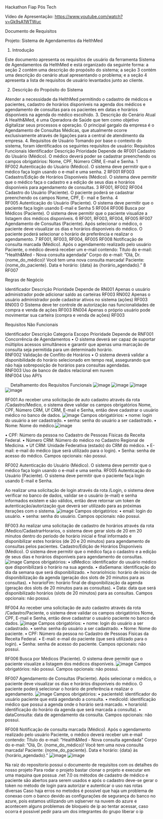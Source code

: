 Hackathon Fiap Pós Tech

Vídeo de Apresentação: https://www.youtube.com/watch?v=Gk9sA1WTWuc

Documento de Requisitos


Projeto: Sistema de Agendamentos da HelthMed
			
			
			

1. Introdução

Este documento apresenta os requisitos de usuário da ferramenta Sistema de Agendamentos da HelthMed e está organizado da seguinte forma: a seção 2 contém uma descrição do propósito do sistema; a seção 3 contém uma descrição do cenário atual apresentando o problema; e a seção 4 apresenta a lista de requisitos de usuário levantados junto ao cliente.

2. Descrição do Propósito do Sistema

Atender a necessidade da HelthMed permitindo o cadastro de médicos e pacientes, cadastro de horários disponíveis na agenda dos médicos e agendamento de consultas para os pacientes em datas e horários disponíveis na agenda do médico escolhido.
3. Descrição do Cenário Atual
A Health&Med, é uma Operadora de Saúde que tem como objetivo digitalizar seus processos e operação. O principal gargalo da empresa é o Agendamento de Consultas Médicas, que atualmente ocorre exclusivamente através de ligações para a central de atendimento da empresa. 
4. Requisitos de Usuário
Tomando por base o contexto do sistema, foram identificados os seguintes requisitos de usuário: 
Requisitos Funcionais
Identificador	Descrição	Prioridade	Depende de
RF001	Cadastro do Usuário (Médico). O médico deverá poder se cadastrar preenchendo os campos obrigatórios: Nome, CPF, Número CRM, E-mail e Senha.	1	
RF002	Autenticação do Usuário (Médico). O sistema deve permitir que o médico faça login usando o e-mail e uma senha.	2	RF001
RF003	Cadastro/Edição de Horários Disponíveis (Médico). O sistema deve permitir que o médico faça o cadastro e a edição de seus dias e horários disponíveis para agendamento de consultas.	3	 RF001, RF002
RF004	Cadastro do Usuário (Paciente). O paciente poderá se cadastrar preenchendo os campos Nome, CPF, E- mail e Senha.	4	
RF005	Autenticação do Usuário (Paciente). O sistema deve permitir que o paciente faça login usando E-mail e Senha	5	RF004
RF006	Busca por Médicos (Paciente). O sistema deve permitir que o paciente visualize a listagem dos médicos disponíveis.	6	RF001, RF003, RF004, RF005
RF007	Agendamento de Consultas (Paciente). Após selecionar o médico, o paciente deve visualizar os dias e horários disponíveis do médico. O paciente poderá selecionar o horário de preferência e realizar o agendamento.	7	RF001, RF003, RF004, RF005
RF008	Notificação de consulta marcada (Médico). Após o agendamento realizado pelo usuário Paciente, o médico deverá receber um e-mail contendo:
Título do e-mail: ˮHealth&Med - Nova consulta agendadaˮ 
Corpo do e-mail: ˮOlá, Dr. {nome_do_médico}! 
Você tem uma nova consulta marcada! Paciente: {nome_do_paciente}. 
Data e horário: {data} às {horário_agendado}.ˮ	8	RF007

Regras de Negócio

Identificador	Descrição	Prioridade	Depende de
RN001	Apenas o usuário administrador pode adicionar saldo as carteiras		RF003
RN002	Apenas o usuário administrador pode cadastrar ativos no sistema (ações)		RF003
RN003	O Sistema deve ter controle de autorização nas funcionalidades de compra e venda de ações		RF003
RN004	Apenas o próprio usuário pode movimentar sua carteira (compra e venda de ações)		RF003
			

Requisitos Não Funcionais

Identificador	Descrição	Categoria	Escopo	Prioridade	Depende de
RNF001	Concorrência de Agendamentos • O sistema deverá ser capaz de suportar múltiplos acessos simultâneos e garantir que apenas uma marcação de consulta seja permitida para um determinado horário.				
RNF002	Validação de Conflito de Horários • O sistema deverá validar a disponibilidade do horário selecionado em tempo real, assegurando que não haja sobreposição de horários para consultas agendadas.				
RNF003	Uso de banco de dados relacional em nuvem				
RNF004	Uso API’s				


 
Detalhamento dos Requisitos Funcionais
![image](https://github.com/user-attachments/assets/b554d038-2606-4865-9482-ecc7e69c45a4)
![image](https://github.com/user-attachments/assets/cda37883-a304-48e5-9c6d-cc89a29fbfa4)
![image](https://github.com/user-attachments/assets/4e93da4e-752a-4a24-bb5a-d4e09af447d5)
![image](https://github.com/user-attachments/assets/579e2a41-98d9-4a69-835f-7f238a691f85)

RF001
Ao receber uma solicitação de auto cadastro através da rota /Cadastro/Medico, o sistema deve validar os campos obrigatórios Nome, CPF, Número CRM, Uf CRM, E-mail e Senha, então deve cadastrar o usuário médico no banco de dados.
![image](https://github.com/user-attachments/assets/6d13f41a-e1ec-4650-bfa4-6d8b0bc134e6)
Campos obrigatórios: 
•	nome: login do usuário a ser cadastrado.
•	senha: senha do usuário a ser cadastrado.
•	Nome: Nome do médico.![image](https://github.com/user-attachments/assets/dd97cdf0-68f7-4f7c-af29-1a8d4331fd68)

•	CPF: Número da pessoa no Cadastro de Pessoas Físicas da Receita Federal.
•	Número CRM: Número do médico no Cadastro Regional de Medicina.
•	Uf CRM: Unidade Federativa (estado) do CRM do médico.
•	E-mail: e-mail do médico (que será utilizado para o login).
•	Senha: senha de acesso do médico.
Campos opcionais: não possui.


RF002 Autenticação do Usuário (Médico). O sistema deve permitir que o médico faça login usando o e-mail e uma senha.
RF005 Autenticação do Usuário (Paciente). O sistema deve permitir que o paciente faça login usando E-mail e Senha.

Ao realizar uma solicitação de login através da rota /Login, o sistema deve verificar no banco de dados, validar se o usuário (e-mail) e senha informados existem e são válidos, então deve retornar um token de autenticação/autorização que deverá ser utilizado para as próximas iterações com o sistema.
![image](https://github.com/user-attachments/assets/0efdb0d7-d8b5-478a-bebf-67823d50d295)
Campos obrigatórios: 
•	email: login do usuário.
•	senha: senha do usuário.
Campos opcionais: não possui.


RF003
Ao realizar uma solicitação de cadastro de horários através da rota /Medico/CadastrarHorarios, o sistema deve gerar slots de 20 em 20 minutos dentro do período de horário inicial e final informado e disponibilizar estes horários (de 20 e 20 minutos) para agendamento de consultas pelos pacientes.
	Cadastro/Edição de Horários Disponíveis (Médico). O sistema deve permitir que o médico faça o cadastro e a edição de seus dias e horários disponíveis para agendamento de consultas.
![image](https://github.com/user-attachments/assets/d8577fb0-93bf-4446-88ff-7f27e0921505)
Campos obrigatórios: 
•	idMedico: identificador do usuário médico que disponibilizará o horário na sua agenda.
•	diaSemana: identificação do dia da semana que será disponibilizado.
•	horarioInicio: horário de início de disponibilização da agenda (geração dos slots de 20 minutos para as consultas).
•	horarioFim: horário final de disponibilização da agenda (geração dos slots de 20 minutos para as consultas).
•	Data: data que será disponibilizado horários (slots de 20 minutos) para as consultas.
Campos opcionais: não possui.


RF004
Ao receber uma solicitação de auto cadastro através da rota /Cadastro/Paciente, o sistema deve validar os campos obrigatórios Nome, CPF, E-mail e Senha, então deve cadastrar o usuário paciente no banco de dados.
![image](https://github.com/user-attachments/assets/727bf4a6-ede7-4e66-9d61-abe9275ca6ec)
Campos obrigatórios: 
•	nome: login do usuário a ser cadastrado.
•	senha: senha do usuário a ser cadastrado.
•	Nome: Nome do paciente.
•	CPF: Número da pessoa no Cadastro de Pessoas Físicas da Receita Federal.
•	E-mail: e-mail do paciente (que será utilizado para o login).
•	Senha: senha de acesso do paciente.
Campos opcionais: não possui.

RF006
	Busca por Médicos (Paciente). O sistema deve permitir que o paciente visualize a listagem dos médicos disponíveis.
![image](https://github.com/user-attachments/assets/5177a910-367b-4ae0-896f-456381b64080)
Campos obrigatórios: não possui.
Campos opcionais: não possui.

RF007
	Agendamento de Consultas (Paciente). Após selecionar o médico, o paciente deve visualizar os dias e horários disponíveis do médico. O paciente poderá selecionar o horário de preferência e realizar o agendamento.
![image](https://github.com/user-attachments/assets/706cadfb-5afd-4716-93d1-7802f8e6e80f)
Campos obrigatórios: 
•	pacienteId: identificador do usuário paciente que está agendando a consulta.
•	medicoId: identificação médico que possui a agenda onde o horário será marcado.
•	horarioId: identificação do horário da agenda que será marcada a consulta).
•	dataConsulta: data de agendamento da consulta.
Campos opcionais: não possui.

RF008
	Notificação de consulta marcada (Médico). Após o agendamento realizado pelo usuário Paciente, o médico deverá receber um e-mail contendo:
Título do e-mail: ˮHealth&Med - Nova consulta agendadaˮ 
Corpo do e-mail: ˮOlá, Dr. {nome_do_médico}! 
Você tem uma nova consulta marcada! Paciente: {nome_do_paciente}. 
Data e horário: {data} às {horário_agendado}.ˮ
![image](https://github.com/user-attachments/assets/0468ed67-cf66-4052-8616-7e49a212bc59)
![image](https://github.com/user-attachments/assets/75482b87-57be-48f1-a126-ec8050e9b16f)



Na raiz do repositorio possui o documento de requisitos com os detalhes do nosso projeto
Para rodar o projeto bastar clonar o projeto e executar em uma maquina que possua .net 7.0
os métodos de cadastro de médico e paciente são abertos para serem usados e após o cadastro deve-se gerar o token no método de login para autorizar e autenticar o uso nas rotas diversas
Caso haja erros no metodos é possivel que haja um problema de conexao com o banco devido as configurações de segurança do banco no azure, pois estamos utilizando um sqlserver na nuvem do azure e acontecem alguns problemas de bloqueio de ip ao tentar acessar, caso ocorra é possivel pedir para um dos integrantes do grupo liberar o ip


 



